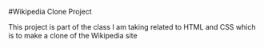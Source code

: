 #Wikipedia Clone Project


This project is part of the class I am taking related to HTML and CSS which is to make a clone of the Wikipedia site
